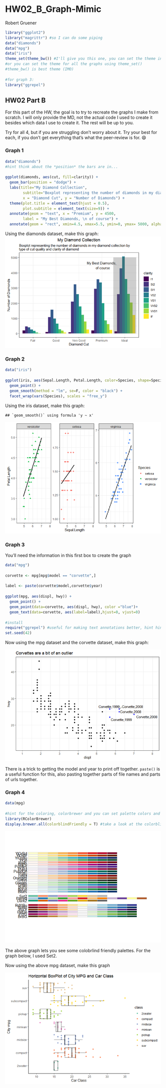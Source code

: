HW02\_B\_Graph-Mimic
================
Robert Gruener

``` r
library("ggplot2")
library("magrittr") #so I can do some piping
data("diamonds")
data("mpg")
data("iris")
theme_set(theme_bw()) #I'll give you this one, you can set the theme individually for graphs
#or you can set the theme for all the graphs using theme_set()
#theme_bw() is best theme (IMO)

#for graph 3:
library("ggrepel")
```

## HW02 Part B

For this part of the HW, the goal is to try to recreate the graphs I
make from scratch. I will only provide the MD, not the actual code I
used to create it besides which data I use to create it. The rest will
be up to you.

Try for all 4, but if you are struggling don’t worry about it. Try your
best for each, if you don’t get everything that’s what the peer-review
is for. :smile:

### Graph 1

``` r
data("diamonds")
#hint think about the *position* the bars are in...

ggplot(diamonds, aes(cut, fill=clarity)) + 
  geom_bar(position = "dodge") + 
  labs(title="My Diamond Collection", 
        subtitle="Boxplot representing the number of diamonds in my diamond collection          by \n type of cut quality and clarity of diamond", 
        x = "Diamond Cut", y = "Number of Diamonds") + 
  theme(plot.title = element_text(hjust = 0.5), 
        plot.subtitle = element_text(size=9)) +
  annotate(geom = "text", x = "Premium", y = 4500, 
        label = "My Best Diamonds, \n of course") + 
  annotate(geom = "rect", xmin=4.5, xmax=5.5, ymin=0, ymax= 5000, alpha=.3)

```

Using the diamonds dataset, make this graph:
![](HW02_B_Mimic_files/figure-gfm/unnamed-chunk-2-1.png)<!-- -->

### Graph 2

``` r
data("iris")

ggplot(iris, aes(Sepal.Length, Petal.Length, color=Species, shape=Species)) +
  geom_point() + 
  geom_smooth(method = "lm", se=F, color = "black") +
  facet_wrap(vars(Species), scales = "free_y")
```

Using the iris dataset, make this graph:

    ## `geom_smooth()` using formula 'y ~ x'

![](HW02_B_Mimic_files/figure-gfm/unnamed-chunk-4-1.png)<!-- -->

### Graph 3

You’ll need the information in this first box to create the graph

``` r
data("mpg")

corvette <- mpg[mpg$model == "corvette",]

label <- paste(corvette$model,corvette$year)

ggplot(mpg, aes(displ, hwy)) +
  geom_point() +
  geom_point(data=corvette, aes(displ, hwy), color ="blue")+
  geom_text(data=corvette, aes(label=label),hjust=0, vjust=0)
  
#install
require("ggrepel") #useful for making text annotations better, hint hint
set.seed(42)
```

Now using the mpg dataset and the corvette dataset, make this graph:

![](HW02_B_Mimic_files/figure-gfm/unnamed-chunk-6-1.png)<!-- -->

There is a trick to getting the model and year to print off together.
`paste()` is a useful function for this, also pasting together parts of
file names and parts of urls together.

### Graph 4

``` r
data(mpg)

#hint for the coloring, colorbrewer and you can set palette colors and make your graphs colorblind friendly
library(RColorBrewer)
display.brewer.all(colorblindFriendly = T) #take a look at the colorblindfriendly options
```

![](HW02_B_Mimic_files/figure-gfm/unnamed-chunk-7-1.png)<!-- -->

The above graph lets you see some colobrlind friendly palettes. For the
graph below, I used Set2.

Now using the above mpg dataset, make this graph

![](HW02_B_Mimic_files/figure-gfm/unnamed-chunk-8-1.png)<!-- -->
